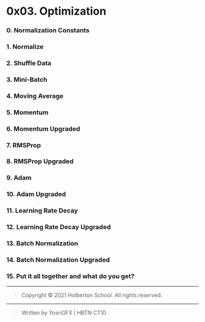 # 0x03. Optimization
### 0. Normalization Constants
### 1. Normalize
### 2. Shuffle Data
### 3. Mini-Batch
### 4. Moving Average
### 5. Momentum
### 6. Momentum Upgraded
### 7. RMSProp
### 8. RMSProp Upgraded
### 9. Adam
### 10. Adam Upgraded
### 11. Learning Rate Decay
### 12. Learning Rate Decay Upgraded
### 13. Batch Normalization
### 14. Batch Normalization Upgraded
### 15. Put it all together and what do you get?
---
> Copyright © 2021 Holberton School. All rights reserved.
---
> Written by YosriGFX | HBTN CT10
